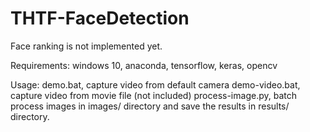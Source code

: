 # THTF-FaceDetection

Face ranking is not implemented yet.

Requirements: windows 10, anaconda, tensorflow, keras, opencv

Usage:
demo.bat, capture video from default camera
demo-video.bat, capture video from movie file (not included)
process-image.py, batch process images in images/ directory and save the results in results/ directory.